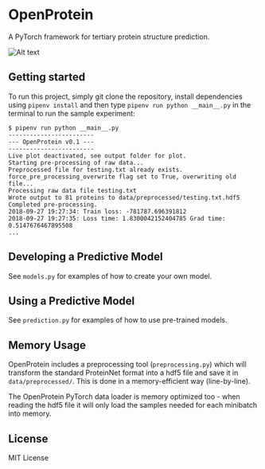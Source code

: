 # OpenProtein

A PyTorch framework for tertiary protein structure prediction.

![Alt text](examplemodelrun.png?raw=true "OpenProtein")

## Getting started
To run this project, simply git clone the repository, install dependencies using `pipenv install` and then type `pipenv run python __main__.py` in the terminal to run the sample experiment:
```
$ pipenv run python __main__.py
------------------------
--- OpenProtein v0.1 ---
------------------------
Live plot deactivated, see output folder for plot.
Starting pre-processing of raw data...
Preprocessed file for testing.txt already exists.
force_pre_processing_overwrite flag set to True, overwriting old file...
Processing raw data file testing.txt
Wrote output to 81 proteins to data/preprocessed/testing.txt.hdf5
Completed pre-processing.
2018-09-27 19:27:34: Train loss: -781787.696391812
2018-09-27 19:27:35: Loss time: 1.8300042152404785 Grad time: 0.5147676467895508
...
```

## Developing a Predictive Model
See `models.py` for examples of how to create your own model. 

## Using a Predictive Model
See `prediction.py` for examples of how to use pre-trained models. 

## Memory Usage
OpenProtein includes a preprocessing tool (`preprocessing.py`) which will transform the standard ProteinNet format into a hdf5 file and save it in `data/preprocessed/`. This is done in a memory-efficient way (line-by-line). 

The OpenProtein PyTorch data loader is memory optimized too - when reading the hdf5 file it will only load the samples needed for each minibatch into memory.

## License
MIT License
